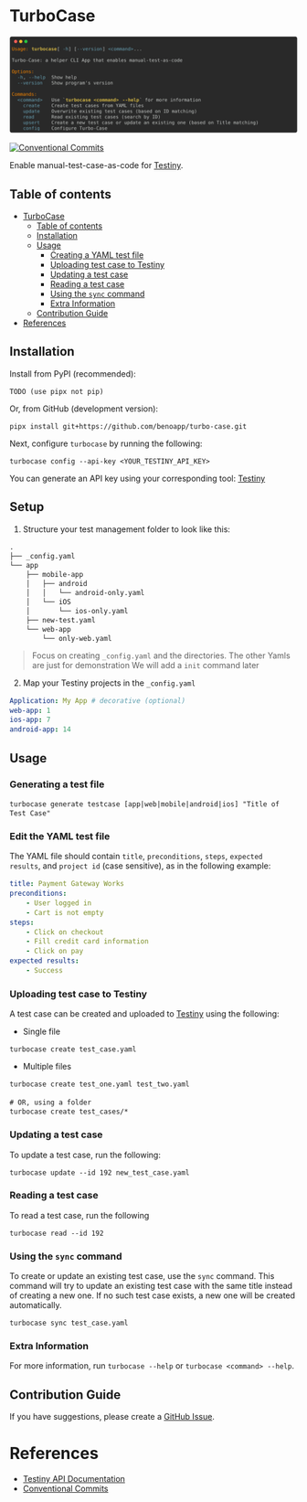 # TurboCase

![turbocase-preview](assets/turbocase-preview.svg)

[![Conventional Commits](https://img.shields.io/badge/Conventional%20Commits-1.0.0-%23FE5196?logo=conventionalcommits&logoColor=white)](https://conventionalcommits.org)


Enable manual-test-case-as-code for [Testiny](https://www.testiny.io/).

## Table of contents
- [TurboCase](#turbocase)
  - [Table of contents](#table-of-contents)
  - [Installation](#installation)
  - [Usage](#usage)
    - [Creating a YAML test file](#creating-a-yaml-test-file)
    - [Uploading test case to Testiny](#uploading-test-case-to-testiny)
    - [Updating a test case](#updating-a-test-case)
    - [Reading a test case](#reading-a-test-case)
    - [Using the `sync` command](#using-the-sync-command)
    - [Extra Information](#extra-information)
  - [Contribution Guide](#contribution-guide)
- [References](#references)


## Installation

Install from PyPI (recommended):
```shell
TODO (use pipx not pip)
```

Or, from GitHub (development version):
```shell
pipx install git+https://github.com/benoapp/turbo-case.git
```

Next, configure `turbocase` by running the following:
```shell
turbocase config --api-key <YOUR_TESTINY_API_KEY>
```

You can generate an API key using your corresponding tool: [Testiny](https://app.testiny.io/settings/apikeys)
## Setup

1. Structure your test management folder to look like this:
```shell
.
├── _config.yaml
└── app
    ├── mobile-app
    │   ├── android
    │   │   └── android-only.yaml
    │   └── iOS
    │       └── ios-only.yaml
    ├── new-test.yaml
    └── web-app
        └── only-web.yaml
```

> Focus on creating `_config.yaml` and the directories. The other Yamls are just for demonstration
> We will add a `init` command later

2. Map your Testiny projects in the `_config.yaml`
```yaml
Application: My App # decorative (optional)
web-app: 1
ios-app: 7
android-app: 14
```

## Usage

### Generating a test file

```shell
turbocase generate testcase [app|web|mobile|android|ios] "Title of Test Case"
```

### Edit the YAML test file

The YAML file should contain `title`, `preconditions`, `steps`, `expected results`, and `project id` (case sensitive), as in the following example:

```yaml
title: Payment Gateway Works
preconditions:
    - User logged in
    - Cart is not empty
steps:
    - Click on checkout 
    - Fill credit card information
    - Click on pay
expected results:
    - Success
```

### Uploading test case to Testiny

A test case can be created and uploaded to [Testiny](https://www.testiny.io/) using the following:

* Single file

```shell
turbocase create test_case.yaml
```

* Multiple files

```shell
turbocase create test_one.yaml test_two.yaml

# OR, using a folder
turbocase create test_cases/*
```

### Updating a test case

To update a test case, run the following:
```shell
turbocase update --id 192 new_test_case.yaml
```

### Reading a test case

To read a test case, run the following
```shell
turbocase read --id 192
```

### Using the `sync` command
To create or update an existing test case, use the `sync` command. This command will try to update an existing test case with the same title instead of creating a new one. If no such test case exists, a new one will be created automatically.

```shell
turbocase sync test_case.yaml
```

### Extra Information
For more information, run `turbocase --help` or `turbocase <command> --help`.

## Contribution Guide

If you have suggestions, please create a [GitHub Issue](https://github.com/benoapp/turbo-case/issues/new/choose).

# References

- [Testiny API Documentation](https://www.testiny.io/docs/rest-api/testiny-api/)
- [Conventional Commits](https://www.conventionalcommits.org/en/v1.0.0/)
